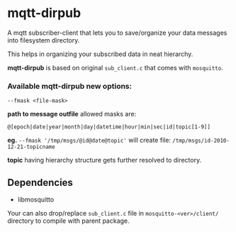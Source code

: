 mqtt-dirpub
===========

A mqtt subscriber-client that lets you to save/organize your data messages into filesystem directory.

This helps in organizing your subscribed data in neat hierarchy.

**mqtt-dirpub** is based on original `sub_client.c` that comes with `mosquitto`.

### Available mqtt-dirpub **new** options:

`--fmask <file-mask>`

**path to message outfile**
    allowed masks are:

`@[epoch|date|year|month|day|datetime|hour|min|sec|id|topic[1-9]]`

**eg.** 
`--fmask '/tmp/msgs/@id@date@topic'`
will create file: 
`/tmp/msgs/id-2010-12-21-topicname`

**topic** having hierarchy structure gets further resolved to directory.



Dependencies
-------------
- libmosquitto

Your can also drop/replace `sub_client.c` file in `mosquitto-<ver>/client/` directory
to compile with parent package.

